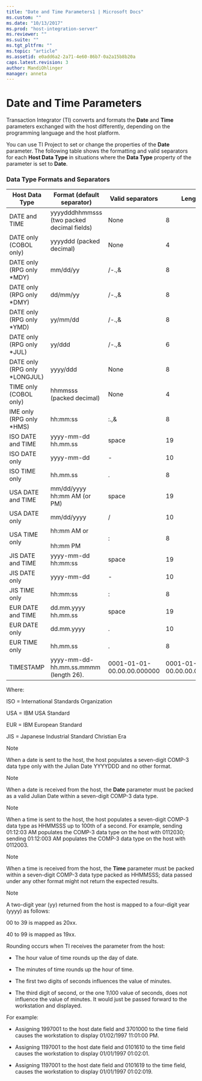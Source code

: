 ```yaml
---
title: "Date and Time Parameters1 | Microsoft Docs"
ms.custom: ""
ms.date: "10/13/2017"
ms.prod: "host-integration-server"
ms.reviewer: ""
ms.suite: ""
ms.tgt_pltfrm: ""
ms.topic: "article"
ms.assetid: e0add6a2-2a71-4e60-86b7-0a2a15b8b20a
caps.latest.revision: 3
author: MandiOhlinger
manager: anneta
---
```

# Date and Time Parameters
Transaction Integrator (TI) converts and formats the **Date** and **Time** parameters exchanged with the host differently, depending on the programming language and the host platform.  
  
 You can use TI Project to set or change the properties of the **Date** parameter. The following table shows the formatting and valid separators for each **Host Data Type** in situations where the **Data Type** property of the parameter is set to **Date**.  
  
### Data Type Formats and Separators  
  
|Host Data Type|Format (default separator)|Valid separators|Length|Notes|  
|--------------------|----------------------------------|----------------------|------------|-----------|  
|DATE and TIME|yyyydddhhmmsss (two packed decimal fields)|None|8|None|  
|DATE only (COBOL only)|yyyyddd (packed decimal)|None|4|(1) (2)|  
|DATE only (RPG only *MDY)|mm/dd/yy|/-.,&|8|(5)|  
|DATE only (RPG only *DMY)|dd/mm/yy|/-.,&|8|(5)|  
|DATE only (RPG only *YMD)|yy/mm/dd|/-.,&|8|(5)|  
|DATE only (RPG only *JUL)|yy/ddd|/-.,&|6|(5)|  
|DATE only (RPG only *LONGJUL)|yyyy/ddd|None|8|None|  
|TIME only (COBOL only)|hhmmsss (packed decimal)|None|4|(3) (4)|  
IME only (RPG only *HMS)|hh:mm:ss|:.,&|8|None|  
|ISO DATE and TIME|yyyy-mm-dd hh.mm.ss|space|19|None|  
|ISO DATE only|yyyy-mm-dd|-|10|None|  
|ISO TIME only|hh.mm.ss|.|8|None|  
|USA DATE and TIME|mm/dd/yyyy hh:mm AM (or PM)|space|19|None|  
|USA DATE only|mm/dd/yyyy|/|10|None|  
|USA TIME only|hh:mm AM or<br /><br /> hh:mm PM|:|8|None|  
|JIS DATE and TIME|yyyy-mm-dd hh:mm:ss|space|19|None|  
|JIS DATE only|yyyy-mm-dd|-|10|None|  
|JIS TIME only|hh:mm:ss|:|8|None|  
|EUR DATE and TIME|dd.mm.yyyy hh.mm.ss|space|19|None|  
|EUR DATE only|dd.mm.yyyy|.|10|None|  
|EUR TIME only|hh.mm.ss|.|8|None|  
|TIMESTAMP|yyyy-mm-dd-hh.mm.ss.mmmm (length 26).|0001-01-01-00.00.00.000000|0001-01-01-00.00.00.000000|None|  
  
 Where:  
  
 ISO = International Standards Organization  
  
 USA = IBM USA Standard  
  
 EUR = IBM European Standard  
  
 JIS = Japanese Industrial Standard Christian Era  
  
> [!NOTE]
>  When a date is sent to the host, the host populates a seven-digit COMP-3 data type only with the Julian Date YYYYDDD and no other format.  
  
> [!NOTE]
>  When a date is received from the host, the **Date** parameter must be packed as a valid Julian Date within a seven-digit COMP-3 data type.  
  
> [!NOTE]
>  When a time is sent to the host, the host populates a seven-digit COMP-3 data type as HHMMSSS up to 100th of a second. For example, sending 01:12:03 AM populates the COMP-3 data type on the host with 0112030; sending 01:12:003 AM populates the COMP-3 data type on the host with 0112003.  
  
> [!NOTE]
>  When a time is received from the host, the **Time** parameter must be packed within a seven-digit COMP-3 data type packed as HHMMSSS; data passed under any other format might not return the expected results.  
  
> [!NOTE]
>  A two-digit year (yy) returned from the host is mapped to a four-digit year (yyyy) as follows:  
  
 00 to 39 is mapped as 20xx.  
  
 40 to 99 is mapped as 19xx.  
  
 Rounding occurs when TI receives the parameter from the host:  
  
-   The hour value of time rounds up the day of date.  
  
-   The minutes of time rounds up the hour of time.  
  
-   The first two digits of seconds influences the value of minutes.  
  
-   The third digit of second, or the one 1\100 value of seconds, does not influence the value of minutes. It would just be passed forward to the workstation and displayed.  
  
 For example:  
  
-   Assigning 1997001 to the host date field and 3701000 to the time field causes the workstation to display 01/02/1997 11:01:00 PM.  
  
-   Assigning 1197001 to the host date field and 0101610 to the time field causes the workstation to display 01/01/1997 01:02:01.  
  
-   Assigning 1197001 to the host date field and 0101619 to the time field, causes the workstation to display 01/01/1997 01:02:019.